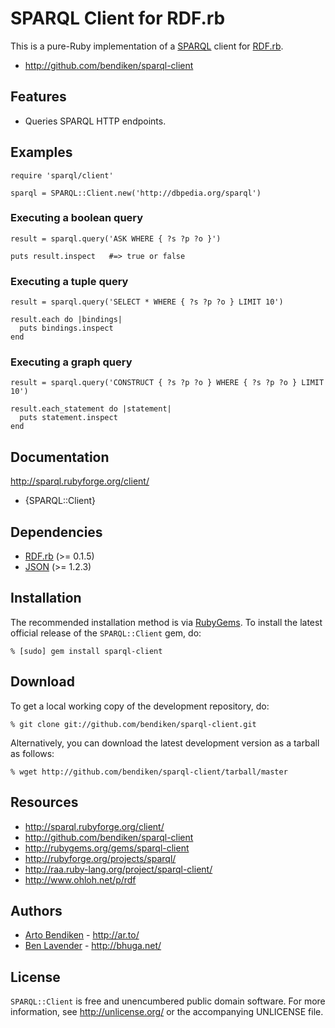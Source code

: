 SPARQL Client for RDF.rb
========================

This is a pure-Ruby implementation of a [SPARQL][] client for [RDF.rb][].

* <http://github.com/bendiken/sparql-client>

Features
--------

* Queries SPARQL HTTP endpoints.

Examples
--------

    require 'sparql/client'
    
    sparql = SPARQL::Client.new('http://dbpedia.org/sparql')

### Executing a boolean query

    result = sparql.query('ASK WHERE { ?s ?p ?o }')
    
    puts result.inspect   #=> true or false

### Executing a tuple query

    result = sparql.query('SELECT * WHERE { ?s ?p ?o } LIMIT 10')
    
    result.each do |bindings|
      puts bindings.inspect
    end

### Executing a graph query

    result = sparql.query('CONSTRUCT { ?s ?p ?o } WHERE { ?s ?p ?o } LIMIT 10')
    
    result.each_statement do |statement|
      puts statement.inspect
    end

Documentation
-------------

<http://sparql.rubyforge.org/client/>

* {SPARQL::Client}

Dependencies
------------

* [RDF.rb](http://rubygems.org/gems/rdf) (>= 0.1.5)
* [JSON](http://rubygems.org/gems/json_pure) (>= 1.2.3)

Installation
------------

The recommended installation method is via [RubyGems](http://rubygems.org/).
To install the latest official release of the `SPARQL::Client` gem, do:

    % [sudo] gem install sparql-client

Download
--------

To get a local working copy of the development repository, do:

    % git clone git://github.com/bendiken/sparql-client.git

Alternatively, you can download the latest development version as a tarball
as follows:

    % wget http://github.com/bendiken/sparql-client/tarball/master

Resources
---------

* <http://sparql.rubyforge.org/client/>
* <http://github.com/bendiken/sparql-client>
* <http://rubygems.org/gems/sparql-client>
* <http://rubyforge.org/projects/sparql/>
* <http://raa.ruby-lang.org/project/sparql-client/>
* <http://www.ohloh.net/p/rdf>

Authors
-------

* [Arto Bendiken](mailto:arto.bendiken@gmail.com) - <http://ar.to/>
* [Ben Lavender](mailto:blavender@gmail.com) - <http://bhuga.net/>

License
-------

`SPARQL::Client` is free and unencumbered public domain software. For more
information, see <http://unlicense.org/> or the accompanying UNLICENSE file.

[RDF]:      http://www.w3.org/RDF/
[SPARQL]:   http://en.wikipedia.org/wiki/SPARQL
[RDF.rb]:   http://rdf.rubyforge.org/
